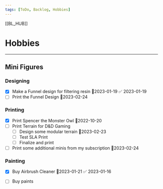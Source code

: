 ```yaml
---
tags: [ToDo, Backlog, Hobbies]
---
```

[[BL_HUB]]
# Hobbies
--- 
## Mini Figures
### Designing
- [x] Make a Funnel design for filtering resin 📆2023-01-19 ✅ 2023-01-19
- [ ] Print the Funnel Design 📆2023-02-24
### Printing
- [x] Print Spencer the Monster Owl 📆2022-10-20
- [ ] Print Terrain for D&D Gaming
	- [ ] Design some modular terrain 📆2023-02-23
	- [ ] Test SLA Print
	- [ ] Finalize and print
- [ ] Print some additional minis from my subscription 📆2023-02-24

### Painting
- [x] Buy Airbrush Cleaner 📆2023-01-21 ✅ 2023-01-16
- [ ] Buy paints

